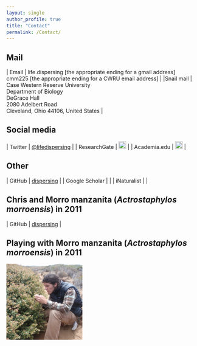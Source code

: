 ```yaml
---
layout: single
author_profile: true
title: "Contact"
permalink: /Contact/
---
```

## Mail

| Email        | life.dispersing [the appropriate ending for a gmail address]<br/>cmm225 [the appropriate ending for a CWRU email address]		  |
|Snail mail    | Case Western Reserve University<br/>Department of Biology<br/>DeGrace Hall<br/>2080 Adelbert Road<br/>Cleveland, Ohio 44106, United States |

## Social media

| Twitter | [@lifedispersing](https://twitter.com/lifedispersing) |
| ResearchGate | [<img src="https://www.researchgate.net/apple-touch-icon-57x57.png" style="width:20px;height:20px;">](https://www.researchgate.net/profile/Christopher_Moore17) |
| Academia.edu | [<img src="https://a.academia-assets.com/images/favicons/apple-touch-icon-57x57.png" style="width:20px;height:20px;">](https://case.academia.edu/ChristopherMoore)   |

## Other

| GitHub	        | [dispersing](http://github.com/dispersing) |
| Google Scholar  | [<i class="fa fa-google" aria-hidden="true"></i>](https://scholar.google.com/citations?user=-XqTzHsAAAAJ&hl=en) |
| iNaturalist  | [<i class="fa fa-leaf" aria-hidden="true"></i>](http://www.inaturalist.org/people/arctostaphylophilus) |

## Chris and Morro manzanita (*Actrostaphylos morroensis*) in 2011
| GitHub	   | [dispersing](http://github.com/dispersing) |

## Playing with Morro manzanita (*Actrostaphylos morroensis*) in 2011

<img src="/images/Morro.png" alt="Chris and Actrostaphylos morroensis" style="width:200px;height:200px;" onmouseover="this.src='/images/Morro_old.png'" onmouseout="this.src='/images/Morro.png'">